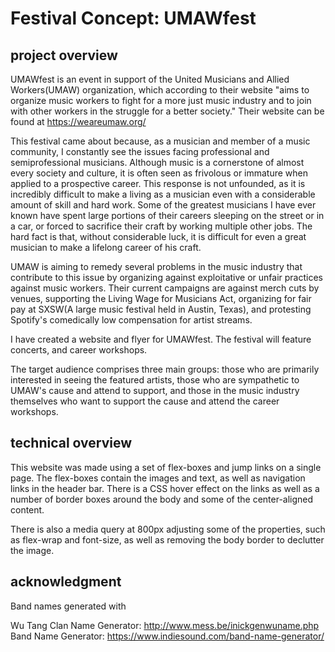# Festival Concept: UMAWfest
## project overview
UMAWfest is an event in support of the United Musicians and Allied Workers(UMAW) organization, which according to their website "aims to organize music workers to fight for a more just music industry and to join with other workers in the struggle for a better society." Their website can be found at https://weareumaw.org/

This festival came about because, as a musician and member of a music community, I constantly see the issues facing professional and semiprofessional musicians. Although music is a cornerstone of almost every society and culture, it is often seen as frivolous or immature when applied to a prospective career. This response is not unfounded, as it is incredibly difficult to make a living as a musician even with a considerable amount of skill and hard work. Some of the greatest musicians I have ever known have spent large portions of their careers sleeping on the street or in a car, or forced to sacrifice their craft by working multiple other jobs. The hard fact is that, without considerable luck, it is difficult for even a great musician to make a lifelong career of his craft. 

UMAW is aiming to remedy several problems in the music industry that contribute to this issue by organizing against exploitative or unfair practices against music workers. Their current campaigns are against merch cuts by venues, supporting the Living Wage for Musicians Act, organizing for fair pay at SXSW(A large music festival held in Austin, Texas), and protesting Spotify's comedically low compensation for artist streams. 

I have created a website and flyer for UMAWfest. The festival will feature concerts, and career workshops.
 
The target audience comprises three main groups: those who are primarily interested in seeing the featured artists, those who are sympathetic to UMAW's cause and attend to support, and those in the music industry themselves who want to support the cause and attend the career workshops. 

## technical overview
This website was made using a set of flex-boxes and jump links on a single page. The flex-boxes contain the images and text, as well as navigation links in the header bar. There is a CSS hover effect on the links as well as a number of border boxes around the body and some of the center-aligned content. 

There is also a media query at 800px adjusting some of the properties, such as flex-wrap and font-size, as well as removing the body border to declutter the image. 
## acknowledgment
Band names generated with 

Wu Tang Clan Name Generator: http://www.mess.be/inickgenwuname.php
Band Name Generator: https://www.indiesound.com/band-name-generator/